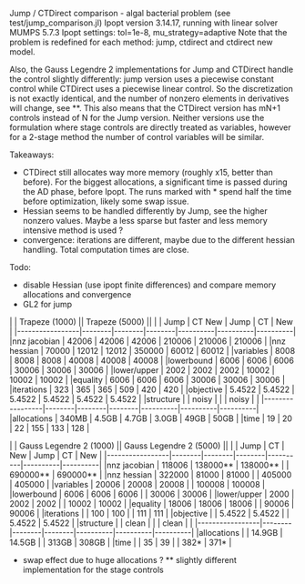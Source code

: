 Jump / CTDirect comparison - algal bacterial problem (see test/jump_comparison.jl)
Ipopt version 3.14.17, running with linear solver MUMPS 5.7.3
Ipopt settings: tol=1e-8, mu_strategy=adaptive
Note that the problem is redefined for each method: jump, ctdirect and ctdirect new model.

Also, the Gauss Legendre 2 implementations for Jump and CTDirect handle the control slightly differently: jump version uses a piecewise constant control while CTDirect uses a piecewise linear control. So the discretization is not exactly identical, and the number of nonzero elements in derivatives will change, see **. This also means that the CTDirect version has mN+1 controls instead of N for the Jump version. Neither versions use the formulation where stage controls are directly treated as variables, however for a 2-stage method the number of control variables will be similar.

Takeaways:
- CTDirect still allocates way more memory (roughly x15, better than before).
For the biggest allocations, a significant time is passed during the AD phase, before Ipopt. The runs marked with * spend half the time before optimization, likely some swap issue.
- Hessian seems to be handled differently by Jump, see the higher nonzero values.
Maybe a less sparse but faster and less memory intensive method is used ? 
- convergence: iterations are different, maybe due to the different hessian handling.
Total computation times are close.

Todo:
- disable Hessian (use ipopt finite differences) and compare memory allocations and convergence
- GL2 for jump




|                 | Trapeze (1000)           || Trapeze (5000)               ||
|                 | Jump   | CT      New     | Jump     | CT       | New      |
|-----------------|--------|--------|--------|----------|----------|----------|
|nnz jacobian     | 42006  | 42006  | 42006  | 210006   | 210006   | 210006   |
|nnz hessian      | 70000  | 12012  | 12012  | 350000   | 60012    | 60012    |
|variables        | 8008   | 8008   | 8008   | 40008    | 40008    | 40008    |
|lowerbound       | 6006   | 6006   | 6006   | 30006    | 30006    | 30006    |
|lower/upper      | 2002   | 2002   | 2002   | 10002    | 10002    | 10002    |
|equality         | 6006   | 6006   | 6006   | 30006    | 30006    | 30006    |
|iterations       | 323    | 365    | 365    | 509      | 420      | 420      |
|objective        | 5.4522 | 5.4522 | 5.4522 | 5.4522   | 5.4522   | 5.4522   |
|structure        |        | noisy  |        |          | noisy    |          |
|-----------------|--------|--------|--------|----------|----------|----------|
|allocations      | 340MB  | 4.5GB  | 4.7GB  | 3.0GB    | 49GB     | 50GB     |
|time             | 19     | 20     | 22     | 155      | 133      | 128      |


|                 | Gauss Legendre 2 (1000)  || Gauss Legendre 2 (5000)      ||
|                 | Jump   | CT     | New    | Jump     | CT       | New      |
|-----------------|--------|--------|--------|----------|----------|----------|
|nnz jacobian     | 118006 | 138000** | 138000** |          | 690000**   | 690000**   |
|nnz hessian      | 322000 | 81000  | 81000  |          | 405000   | 405000   |
|variables        | 20006  | 20008  | 20008  |          | 100008   | 100008   |
|lowerbound       | 6006   | 6006   | 6006   |          | 30006    | 30006    |
|lower/upper      | 2000   | 2002   | 2002   |          | 10002    | 10002    |
|equality         | 18006  | 18006  | 18006  |          | 90006    | 90006    |
|iterations       |        | 100    | 100    |          | 111      | 111      |
|objective        |        | 5.4522 | 5.4522 |          | 5.4522   | 5.4522   |
|structure        |        | clean  |        |          | clean    |          |
|-----------------|--------|--------|--------|----------|----------|----------|
|allocations      |        | 14.9GB | 14.5GB |          | 313GB    | 308GB    |
|time             |        | 35     | 39     |          | 382*     | 371*     |


* swap effect due to huge allocations ?
** slightly different implementation for the stage controls